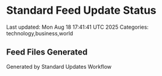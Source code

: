 # Standard Feed Update Status
Last updated: Mon Aug 18 17:41:41 UTC 2025
Categories: technology,business,world

## Feed Files Generated

Generated by Standard Updates Workflow
